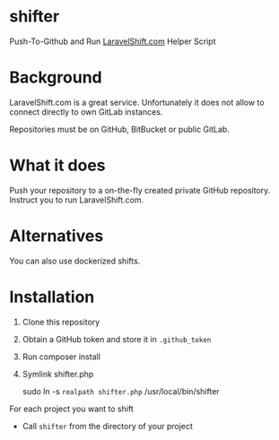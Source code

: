 # shifter

Push-To-Github and Run [LaravelShift.com](https://LaravelShift.com) Helper Script

# Background

LaravelShift.com is a great service. Unfortunately it does not allow to connect directly to own GitLab instances.

Repositories must be on GitHub, BitBucket or public GitLab.

# What it does

Push your repository to a on-the-fly created private GitHub repository. Instruct you to run LaravelShift.com.

# Alternatives

You can also use dockerized shifts.

# Installation

1. Clone this repository
2. Obtain a GitHub token and store it in `.github_token`
3. Run composer install
4. Symlink shifter.php  
    
    sudo ln -s `realpath shifter.php` /usr/local/bin/shifter


For each project you want to shift

* Call `shifter` from the directory of your project
